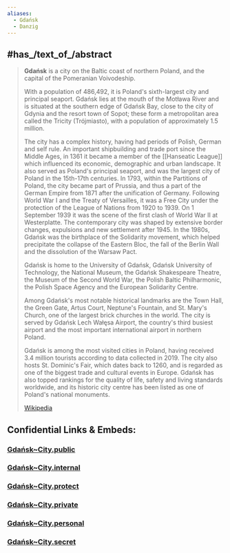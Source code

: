 ```yaml
---
aliases:
  - Gdańsk
  - Danzig
---
```


## #has_/text_of_/abstract 

> **Gdańsk** is a city on the Baltic coast of northern Poland, 
> and the capital of the Pomeranian Voivodeship. 
> 
> With a population of 486,492, it is Poland's sixth-largest city and principal seaport. 
> Gdańsk lies at the mouth of the Motława River and is situated at the southern edge of Gdańsk Bay, close to the city of Gdynia and the resort town of Sopot; these form a metropolitan area called the Tricity (Trójmiasto), with a population of approximately 1.5 million.
>
> The city has a complex history, having had periods of Polish, German and self rule. 
> An important shipbuilding and trade port since the Middle Ages, 
> in 1361 it became a member of the [[Hanseatic League]] 
> which influenced its economic, demographic and urban landscape. It also served as Poland's principal seaport, and was the largest city of Poland in the 15th-17th centuries. In 1793, within the Partitions of Poland, the city became part of Prussia, and thus a part of the German Empire from 1871 after the unification of Germany. Following World War I and the Treaty of Versailles, it was a Free City under the protection of the League of Nations from 1920 to 1939. On 1 September 1939 it was the scene of the first clash of World War II at Westerplatte. The contemporary city was shaped by extensive border changes, expulsions and new settlement after 1945. In the 1980s, Gdańsk was the birthplace of the Solidarity movement, which helped precipitate the collapse of the Eastern Bloc, the fall of the Berlin Wall and the dissolution of the Warsaw Pact.
>
> Gdańsk is home to the University of Gdańsk, Gdańsk University of Technology, 
> the National Museum, the Gdańsk Shakespeare Theatre, 
> the Museum of the Second World War, the Polish Baltic Philharmonic, 
> the Polish Space Agency and the European Solidarity Centre. 
> 
> Among Gdańsk's most notable historical landmarks are the Town Hall, the Green Gate, Artus Court, Neptune's Fountain, and St. Mary's Church, one of the largest brick churches in the world. The city is served by Gdańsk Lech Wałęsa Airport, the country's third busiest airport and the most important international airport in northern Poland.
>
> Gdańsk is among the most visited cities in Poland, having received 3.4 million tourists according to data collected in 2019. The city also hosts St. Dominic's Fair, which dates back to 1260, and is regarded as one of the biggest trade and cultural events in Europe. Gdańsk has also topped rankings for the quality of life, safety and living standards worldwide, and its historic city centre has been listed as one of Poland's national monuments.
>
> [Wikipedia](https://en.wikipedia.org/wiki/Gda%C5%84sk)




## Confidential Links & Embeds: 

### [Gdańsk~City.public](/_public/\Earth\Continent\Europe\Europe~East\Poland\Provinces~Poland\Pomeranian\counties~Pomorskie\Gdańsk\cities~GdańskGdańsk~City.public.md) 

### [Gdańsk~City.internal](/_internal/\Earth\Continent\Europe\Europe~East\Poland\Provinces~Poland\Pomeranian\counties~Pomorskie\Gdańsk\cities~GdańskGdańsk~City.internal.md) 

### [Gdańsk~City.protect](/_protect/\Earth\Continent\Europe\Europe~East\Poland\Provinces~Poland\Pomeranian\counties~Pomorskie\Gdańsk\cities~GdańskGdańsk~City.protect.md) 

### [Gdańsk~City.private](/_private/\Earth\Continent\Europe\Europe~East\Poland\Provinces~Poland\Pomeranian\counties~Pomorskie\Gdańsk\cities~GdańskGdańsk~City.private.md) 

### [Gdańsk~City.personal](/_personal/\Earth\Continent\Europe\Europe~East\Poland\Provinces~Poland\Pomeranian\counties~Pomorskie\Gdańsk\cities~GdańskGdańsk~City.personal.md) 

### [Gdańsk~City.secret](/_secret/\Earth\Continent\Europe\Europe~East\Poland\Provinces~Poland\Pomeranian\counties~Pomorskie\Gdańsk\cities~GdańskGdańsk~City.secret.md)

